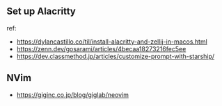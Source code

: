 ## Set up Alacritty

ref:
- https://dylancastillo.co/til/install-alacritty-and-zellij-in-macos.html
- https://zenn.dev/gosarami/articles/4becaa18273216fec5ee
- https://dev.classmethod.jp/articles/customize-prompt-with-starship/

## NVim
- https://giginc.co.jp/blog/giglab/neovim
